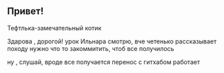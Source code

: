 ## Привет!

Тефтлька-замечательный котик 

Здарова , дорогой! урок Ильнара смотрю, вче четенько рассказывает 
походу нужно что то закоммитить, чтоб все получилось 

ну , слушай, вроде все получается  перенос с гитхабом работает 
